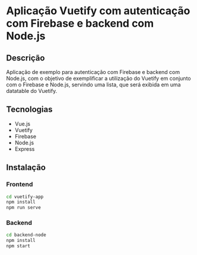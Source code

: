 # Aplicação Vuetify com autenticação com Firebase e backend com Node.js

## Descrição
Aplicação de exemplo para autenticação com Firebase e backend com Node.js, com o objetivo de exemplificar a utilização do Vuetify em conjunto com o Firebase e Node.js, servindo uma lista, que será exibida em uma datatable do Vuetify.

## Tecnologias
- Vue.js
- Vuetify
- Firebase
- Node.js
- Express

## Instalação
### Frontend
```bash
cd vuetify-app
npm install
npm run serve
```

### Backend
```bash
cd backend-node
npm install
npm start
```
